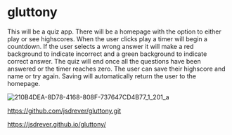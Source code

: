 # gluttony

This will be a quiz app. There will be a homepage with the option to either play or see highscores. When the user clicks play a timer will begin a countdown.
If the user selects a wrong answer it will make a red background to indicate incorrect and a green background to indicate correct answer.
The quiz will end once all the questions have been answered or the timer reaches zero. The user can save their highscore and name or try again.
Saving will automatically return the user to the homepage.

![210B4DEA-8D78-4168-808F-737647CD4B77_1_201_a](https://user-images.githubusercontent.com/49930350/211169498-fb07d126-52aa-4a0d-911a-ecf6f4d8af42.jpeg)

https://github.com/jsdrever/gluttony.git

https://jsdrever.github.io/gluttony/
